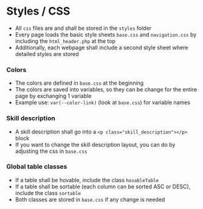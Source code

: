 # Styles / CSS

- All `css` files are and shall be stored in the `styles` folder
- Every page loads the basic style sheets `base.css` and `navigation.css` by including the `html_header.php` at the top
- Additionally, each webpage shall include a second style sheet where detailed styles are stored

### Colors
- The colors are defined in `base.css` at the beginning
- The colors are saved into variables, so they can be change for the entire page by exchanging 1 variable
- Example use: `var(--color-link)` (look at `base.css`) for variable names

### Skill description
- A skill description shall go into a `<p class="skill_description"></p>` block
- If you want to change the skill description layout, you can do by adjusting the css in `base.css`

### Global table classes
- If a table shall be hovable, include the class `hovableTable`
- If a table shall be sortable (each column can be sorted ASC or DESC), include the class `sortable`
- Both classes are stored in `base.css` if any change is needed
